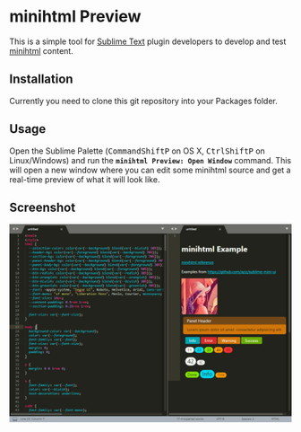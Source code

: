 # minihtml Preview
This is a simple tool for [Sublime Text](https://www.sublimetext.com/) plugin
developers to develop and test
[minihtml](https://www.sublimetext.com/docs/3/minihtml.html) content.

## Installation
Currently you need to clone this git repository into your Packages folder.

## Usage
Open the Sublime Palette (<kbd>Command</kbd><kbd>Shift</kbd><kbd>P</kbd> on OS
X, <kbd>Ctrl</kbd><kbd>Shift</kbd><kbd>P</kbd> on Linux/Windows) and run the
**`minihtml Preview: Open Window`** command.  This will open a new window
where you can edit some minihtml source and get a real-time preview of what it
will look like.

## Screenshot
![Screenshot](sample.png)
